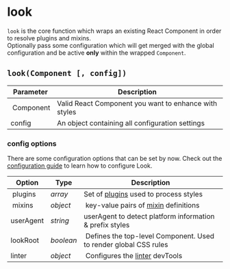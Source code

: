 # look
`look` is the core function which wraps an existing React Component in order to resolve plugins and mixins. <br>
Optionally pass some configuration which will get merged with the global configuration and be active **only** within the wrapped `Component`.

## `look(Component [, config])`
| Parameter | Description |
| --------- | ----------- |
| Component | Valid React Component you want to enhance with styles |
| config    | An object containing all configuration settings |


### config options
There are some configuration options that can be set by now. Check out the [configuration guide](../guides/configureLook.md) to learn how to configure Look.

| Option | Type | Description |
| --------- | --- | ----------- |
| plugins | *array* | Set of [plugins](../Plugins.md) used to process styles |
| mixins | *object* | key-value pairs of [mixin](../Mixins.md) definitions
| userAgent    | *string* | userAgent to detect platform  information & prefix styles |
| lookRoot | *boolean* | Defines the top-level Component. Used to render global CSS rules |
| linter | *object* | Configures the [linter](../devTools/linter.md) devTools |
